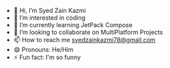 - 👋 Hi, I’m Syed Zain Kazmi
- 👀 I’m interested in coding
- 🌱 I’m currently learning JetPack Compose
- 💞️ I’m looking to collaborate on MultiPlatform Projects
- 📫 How to reach me syedzainkazmi78@gmail.com
- 😄 Pronouns: He/Him
- ⚡ Fun fact: I'm so funny

<!---
kazmi-dev/kazmi-dev is a ✨ special ✨ repository because its `README.md` (this file) appears on your GitHub profile.
You can click the Preview link to take a look at your changes.
--->
